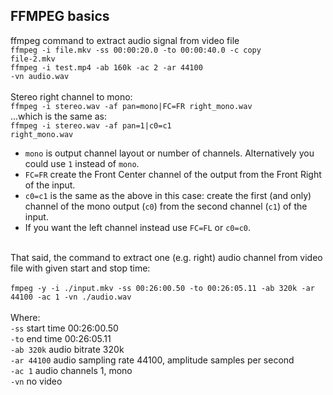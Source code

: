 ## FFMPEG basics
ffmpeg command to extract audio signal from video file</br>
<code>ffmpeg -i file.mkv -ss 00:00:20.0 -to 00:00:40.0 -c copy file-2.mkv</code></br>
<code>ffmpeg -i test.mp4 -ab 160k -ac 2 -ar 44100 -vn audio.wav</code></br>
</br>
Stereo right channel to mono:</br>
<code>ffmpeg -i stereo.wav -af pan=mono|FC=FR right_mono.wav</code></br>
...which is the same as:</br>
<code>ffmpeg -i stereo.wav -af pan=1|c0=c1 right_mono.wav</code></br>
 - <code>mono</code> is output channel layout or number of channels. Alternatively you could use <code>1</code> instead of <code>mono</code>.</br>
 - <code>FC=FR</code> create the Front Center channel of the output from the Front Right of the input.</br>
 - <code>c0=c1</code> is the same as the above in this case: create the first (and only) channel of the mono output (<code>c0</code>) from the second channel (<code>c1</code>) of the input.</br>
 - If you want the left channel instead use <code>FC=FL</code> or <code>c0=c0</code>.</br>
</br>
That said, the command to extract one (e.g. right) audio channel from video file with given start and stop time:</br>
</br>
<code>fmpeg -y -i ./input.mkv -ss 00:26:00.50 -to 00:26:05.11 -ab 320k -ar 44100 -ac 1 -vn ./audio.wav</code></br>
</br>
Where:</br>
<code>-ss</code> start time 00:26:00.50 </br>
<code>-to</code> end time 00:26:05.11 </br>
<code>-ab 320k</code> audio bitrate 320k</br>
<code>-ar 44100</code> audio sampling rate 44100, amplitude samples per second</br>
<code>-ac 1</code> audio channels 1, mono</br>
<code>-vn</code> no video</br>
<code></code></br>
</br>
</br>
</br>
